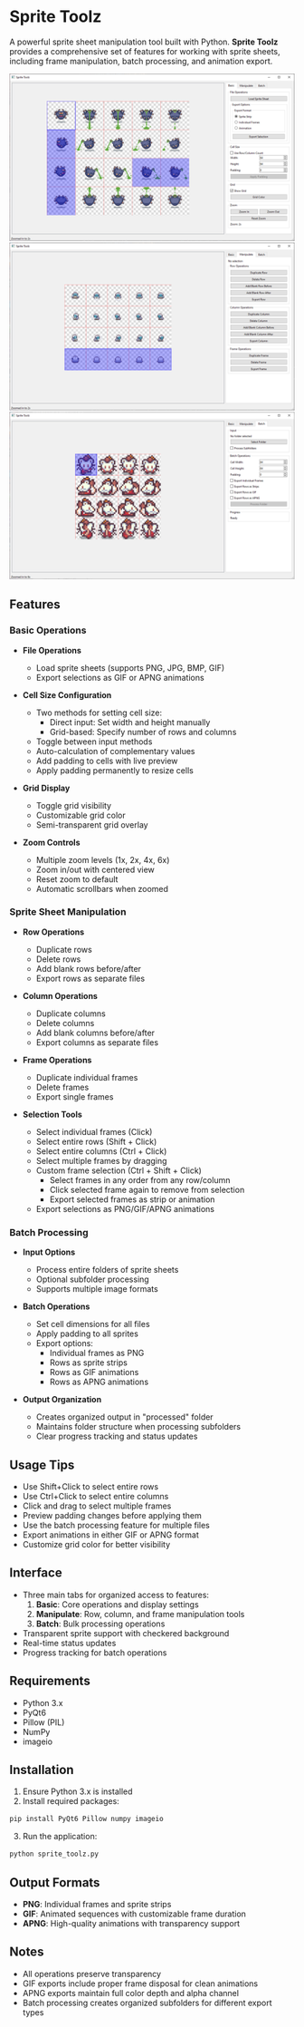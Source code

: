 # Sprite Toolz

A powerful sprite sheet manipulation tool built with Python. 
**Sprite Toolz** provides a comprehensive set of features for working with sprite sheets, including frame manipulation, batch processing, and animation export.

![Sprite Toolz - Main options Screenshot](screenshot01.png)
![Sprite Toolz - Manipulation options Screenshot](screenshot02.png)
![Sprite Toolz - Batch options Screenshot](screenshot03.png)

## Features

### Basic Operations
- **File Operations**
  - Load sprite sheets (supports PNG, JPG, BMP, GIF)
  - Export selections as GIF or APNG animations
  
- **Cell Size Configuration**
  - Two methods for setting cell size:
    - Direct input: Set width and height manually
    - Grid-based: Specify number of rows and columns
  - Toggle between input methods
  - Auto-calculation of complementary values
  - Add padding to cells with live preview
  - Apply padding permanently to resize cells
  
- **Grid Display**
  - Toggle grid visibility
  - Customizable grid color
  - Semi-transparent grid overlay
  
- **Zoom Controls**
  - Multiple zoom levels (1x, 2x, 4x, 6x)
  - Zoom in/out with centered view
  - Reset zoom to default
  - Automatic scrollbars when zoomed

### Sprite Sheet Manipulation
- **Row Operations**
  - Duplicate rows
  - Delete rows
  - Add blank rows before/after
  - Export rows as separate files
  
- **Column Operations**
  - Duplicate columns
  - Delete columns
  - Add blank columns before/after
  - Export columns as separate files
  
- **Frame Operations**
  - Duplicate individual frames
  - Delete frames
  - Export single frames
  
- **Selection Tools**
  - Select individual frames (Click)
  - Select entire rows (Shift + Click)
  - Select entire columns (Ctrl + Click)
  - Select multiple frames by dragging
  - Custom frame selection (Ctrl + Shift + Click)
    - Select frames in any order from any row/column
    - Click selected frame again to remove from selection
    - Export selected frames as strip or animation
  - Export selections as PNG/GIF/APNG animations

### Batch Processing
- **Input Options**
  - Process entire folders of sprite sheets
  - Optional subfolder processing
  - Supports multiple image formats
  
- **Batch Operations**
  - Set cell dimensions for all files
  - Apply padding to all sprites
  - Export options:
    - Individual frames as PNG
    - Rows as sprite strips
    - Rows as GIF animations
    - Rows as APNG animations
  
- **Output Organization**
  - Creates organized output in "processed" folder
  - Maintains folder structure when processing subfolders
  - Clear progress tracking and status updates

## Usage Tips
- Use Shift+Click to select entire rows
- Use Ctrl+Click to select entire columns
- Click and drag to select multiple frames
- Preview padding changes before applying them
- Use the batch processing feature for multiple files
- Export animations in either GIF or APNG format
- Customize grid color for better visibility

## Interface
- Three main tabs for organized access to features:
  1. **Basic**: Core operations and display settings
  2. **Manipulate**: Row, column, and frame manipulation tools
  3. **Batch**: Bulk processing operations
- Transparent sprite support with checkered background
- Real-time status updates
- Progress tracking for batch operations

## Requirements
- Python 3.x
- PyQt6
- Pillow (PIL)
- NumPy
- imageio

## Installation
1. Ensure Python 3.x is installed
2. Install required packages:
```bash
pip install PyQt6 Pillow numpy imageio
```
3. Run the application:
```bash
python sprite_toolz.py
```


## Output Formats
- **PNG**: Individual frames and sprite strips
- **GIF**: Animated sequences with customizable frame duration
- **APNG**: High-quality animations with transparency support

## Notes
- All operations preserve transparency
- GIF exports include proper frame disposal for clean animations
- APNG exports maintain full color depth and alpha channel
- Batch processing creates organized subfolders for different export types 
